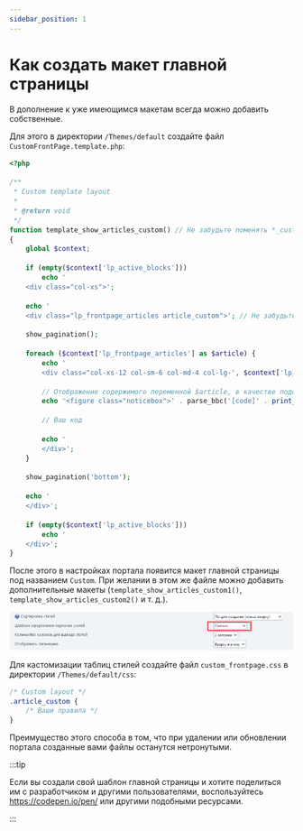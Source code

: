 ```yaml
---
sidebar_position: 1
---
```


# Как создать макет главной страницы

В дополнение к уже имеющимся макетам всегда можно добавить собственные.

Для этого в директории `/Themes/default` создайте файл `CustomFrontPage.template.php`:

```php {8,17}
<?php

/**
 * Custom template layout
 *
 * @return void
 */
function template_show_articles_custom() // Не забудьте поменять *_custom* на что-нибудь другое, для уникализации
{
    global $context;

    if (empty($context['lp_active_blocks']))
        echo '
    <div class="col-xs">';

    echo '
    <div class="lp_frontpage_articles article_custom">'; // Не забудьте поменять *article_custom* на что-нибудь другое, для уникализации

    show_pagination();

    foreach ($context['lp_frontpage_articles'] as $article) {
        echo '
        <div class="col-xs-12 col-sm-6 col-md-4 col-lg-', $context['lp_frontpage_num_columns'], ' col-xl-', $context['lp_frontpage_num_columns'], '">';

        // Отображение содержимого переменной $article, в качестве подсказки
        echo '<figure class="noticebox">' . parse_bbc('[code]' . print_r($article, true) . '[/code]') . '</figure>';

        // Ваш код

        echo '
        </div>';
    }

    show_pagination('bottom');

    echo '
    </div>';

    if (empty($context['lp_active_blocks']))
        echo '
    </div>';
}

```

После этого в настройках портала появится макет главной страницы под названием `Custom`. При желании в этом же файле можно добавить дополнительные макеты (`template_show_articles_custom1()`, `template_show_articles_custom2()` и т. д.).

![Выбираем кастомный макет](set_custom_template.png)

Для кастомизации таблиц стилей создайте файл `custom_frontpage.css` в директории `/Themes/default/css`:

```css {3}
/* Custom layout */
.article_custom {
    /* Ваши правила */
}
```

Преимущество этого способа в том, что при удалении или обновлении портала созданные вами файлы останутся нетронутыми.

:::tip

Если вы создали свой шаблон главной страницы и хотите поделиться им с разработчиком и другими пользователями, воспользуйтесь https://codepen.io/pen/ или другими подобными ресурсами.

:::
